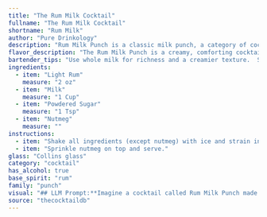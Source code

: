 ```yaml
---
title: "The Rum Milk Cocktail"
fullname: "The Rum Milk Cocktail"
shortname: "Rum Milk"
author: "Pure Drinkology"
description: "Rum Milk Punch is a classic milk punch, a category of cocktails that originated in the Caribbean.  The sweet, creamy combination of rum, milk, and spices like nutmeg was a popular drink among sailors and plantation workers. "
flavor_description: "The Rum Milk Punch is a creamy, comforting cocktail with a delightful balance of sweet and savory. The light rum provides a subtle, mellow sweetness that complements the smooth, velvety texture of the milk. Powdered sugar adds a touch of richness, while nutmeg adds a warm, spicy aroma and flavor. The overall taste is reminiscent of a spiced milk shake, with a lingering hint of rum on the finish. "
bartender_tips: "Use whole milk for richness and a creamier texture.  Shake vigorously with ice to chill and emulsify the ingredients.  Don't over-sweeten, taste as you go, and adjust powdered sugar accordingly.  Grate fresh nutmeg for the best aroma, but a pinch of pre-ground will do in a pinch!  Serve immediately for optimal enjoyment. "
ingredients:
  - item: "Light Rum"
    measure: "2 oz"
  - item: "Milk"
    measure: "1 Cup"
  - item: "Powdered Sugar"
    measure: "1 Tsp"
  - item: "Nutmeg"
    measure: ""
instructions:
  - item: "Shake all ingredients (except nutmeg) with ice and strain into a collins glass."
  - item: "Sprinkle nutmeg on top and serve."
glass: "Collins glass"
category: "cocktail"
has_alcohol: true
base_spirit: "rum"
family: "punch"
visual: "## LLM Prompt:**Imagine a cocktail called Rum Milk Punch made with light rum, milk, powdered sugar, and nutmeg.  Describe its appearance in detail, focusing on color, texture, and any visual details.** **Consider these aspects:*** **Color:** Is it a pale cream color, or does the rum add a slight amber hue? Does the milk seem cloudy or translucent? * **Texture:** Is it creamy and smooth, or does it have a slight grainy texture from the powdered sugar?  Does it foam or have a layer of froth?* **Visual Details:**  Is there a dusting of nutmeg on top?  Do you see any streaks of rum or milk swirling together? Does the light catch any subtle shimmer or reflections from the ingredients?**Describe the Rum Milk Punch as if you were presenting it to someone who has never seen it before.** "
source: "thecocktaildb"
---
```


